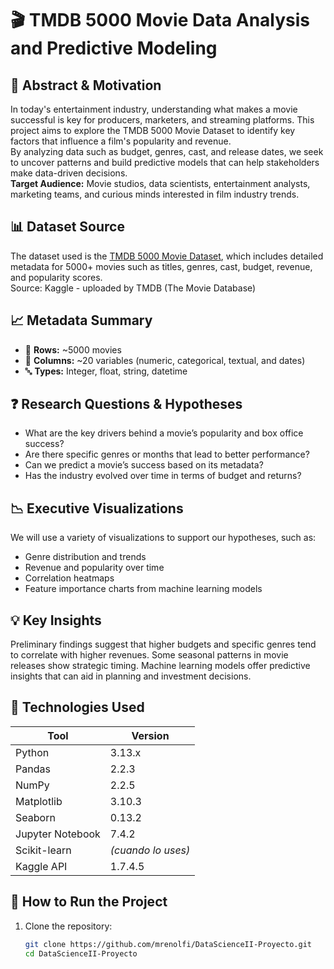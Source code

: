 # 🎬 TMDB 5000 Movie Data Analysis and Predictive Modeling

## 🧠 Abstract & Motivation  
In today's entertainment industry, understanding what makes a movie successful is key for producers, marketers, and streaming platforms. This project aims to explore the TMDB 5000 Movie Dataset to identify key factors that influence a film's popularity and revenue.  
By analyzing data such as budget, genres, cast, and release dates, we seek to uncover patterns and build predictive models that can help stakeholders make data-driven decisions.  
**Target Audience:** Movie studios, data scientists, entertainment analysts, marketing teams, and curious minds interested in film industry trends.

## 📊 Dataset Source  
The dataset used is the [TMDB 5000 Movie Dataset](https://www.kaggle.com/datasets/tmdb/tmdb-movie-metadata), which includes detailed metadata for 5000+ movies such as titles, genres, cast, budget, revenue, and popularity scores.  
Source: Kaggle - uploaded by TMDB (The Movie Database)

## 📈 Metadata Summary  
- 🧾 **Rows:** ~5000 movies  
- 🧩 **Columns:** ~20 variables (numeric, categorical, textual, and dates)  
- 🔤 **Types:** Integer, float, string, datetime

## ❓ Research Questions & Hypotheses  
- What are the key drivers behind a movie’s popularity and box office success?  
- Are there specific genres or months that lead to better performance?  
- Can we predict a movie’s success based on its metadata?  
- Has the industry evolved over time in terms of budget and returns?

## 📉 Executive Visualizations  
We will use a variety of visualizations to support our hypotheses, such as:  
- Genre distribution and trends  
- Revenue and popularity over time  
- Correlation heatmaps  
- Feature importance charts from machine learning models  

## 💡 Key Insights  
Preliminary findings suggest that higher budgets and specific genres tend to correlate with higher revenues. Some seasonal patterns in movie releases show strategic timing. Machine learning models offer predictive insights that can aid in planning and investment decisions.

## 🧪 Technologies Used  
| Tool             | Version            |
| ---------------- | ------------------ |
| Python           | 3.13.x             |
| Pandas           | 2.2.3              |
| NumPy            | 2.2.5              |
| Matplotlib       | 3.10.3             |
| Seaborn          | 0.13.2             |
| Jupyter Notebook | 7.4.2              |
| Scikit-learn     | *(cuando lo uses)* |
| Kaggle API       | 1.7.4.5            |

## 🚀 How to Run the Project  
1. Clone the repository:  
   ```bash
   git clone https://github.com/mrenolfi/DataScienceII-Proyecto.git  
   cd DataScienceII-Proyecto
